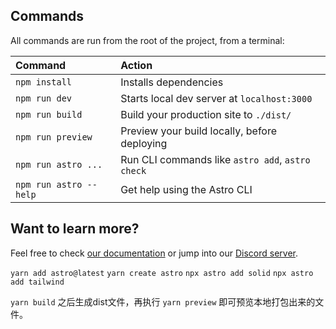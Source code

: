 

##  Commands

All commands are run from the root of the project, from a terminal:

| Command                | Action                                           |
| :--------------------- | :----------------------------------------------- |
| `npm install`          | Installs dependencies                            |
| `npm run dev`          | Starts local dev server at `localhost:3000`      |
| `npm run build`        | Build your production site to `./dist/`          |
| `npm run preview`      | Preview your build locally, before deploying     |
| `npm run astro ...`    | Run CLI commands like `astro add`, `astro check` |
| `npm run astro --help` | Get help using the Astro CLI                     |

##  Want to learn more?

Feel free to check [our documentation](https://docs.astro.build) or jump into our [Discord server](https://astro.build/chat).

`yarn add astro@latest`
`yarn create astro`
`npx astro add solid`
`npx astro add tailwind`


`yarn build` 之后生成dist文件，再执行 `yarn preview` 即可预览本地打包出来的文件。